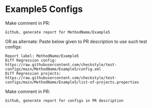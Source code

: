 # Example5 Configs
Make comment in PR:
```
Github, generate report for MethodName/Example5
```
OR as alternate:
Paste below given to PR description to use such test configs:
```
Report label: MethodName/Example5
Diff Regression config: https://raw.githubusercontent.com/checkstyle/test-configs/main/MethodName/Example5/config.xml
Diff Regression projects: https://raw.githubusercontent.com/checkstyle/test-configs/main/MethodName/Example5/list-of-projects.properties
```
Make comment in PR:
```
Github, generate report for configs in PR description
```
